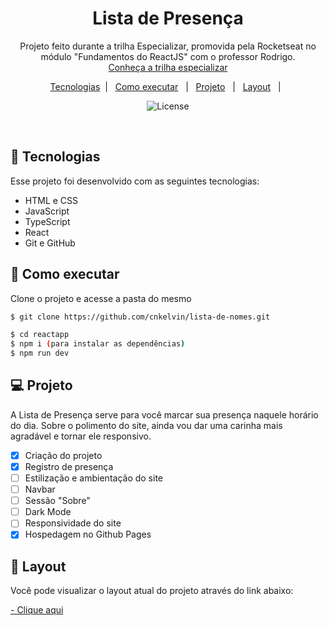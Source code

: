 <h1 align="center"> Lista de Presença </h1>

<p align="center">
Projeto feito durante a trilha Especializar, promovida pela Rocketseat no módulo "Fundamentos do ReactJS" com o professor Rodrigo. <br/>
<a href="https://app.rocketseat.com.br/discover-2022/trails/especializar">Conheça a trilha especializar</a>
</p>

<p align="center">
  <a href="#-tecnologias">Tecnologias</a>&nbsp;&nbsp;|&nbsp;&nbsp;
  <a href="#-como-executar">Como executar</a>&nbsp;&nbsp; |&nbsp;&nbsp;
  <a href="#-projeto">Projeto</a>&nbsp;&nbsp; |&nbsp;&nbsp;
  <a href="#-layout">Layout</a>&nbsp;&nbsp; |&nbsp;&nbsp;
</p>

<p align="center">
  <img alt="License" src="https://img.shields.io/static/v1?label=license&message=MIT&color=49AA26&labelColor=000000">
</p>

<br>

## 🧪 Tecnologias

Esse projeto foi desenvolvido com as seguintes tecnologias:

- HTML e CSS
- JavaScript
- TypeScript
- React
- Git e GitHub

## 🚀 Como executar

Clone o projeto e acesse a pasta do mesmo

```bash
$ git clone https://github.com/cnkelvin/lista-de-nomes.git

$ cd reactapp
$ npm i (para instalar as dependências)
$ npm run dev

```

## 💻 Projeto

A Lista de Presença serve para você marcar sua presença naquele horário do dia. Sobre o polimento do site, ainda vou dar uma carinha mais agradável e tornar ele responsivo.

- [x] Criação do projeto
- [x] Registro de presença
- [ ] Estilização e ambientação do site
- [ ] Navbar
- [ ] Sessão "Sobre"
- [ ] Dark Mode
- [ ] Responsividade do site
- [x] Hospedagem no Github Pages

## 🔖 Layout

Você pode visualizar o layout atual do projeto através do link abaixo:

[- Clique aqui](https://lista-de-nomes.vercel.app/)

